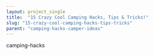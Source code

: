 ```yaml
---
layout: project_single
title:  "15 Crazy Cool Camping Hacks, Tips & Tricks!"
slug: "15-crazy-cool-camping-hacks-tips-tricks"
parent: "camping-hacks-camper-ideas"
---
```

camping-hacks